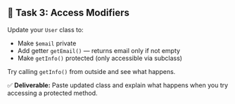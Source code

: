 ## 🧩 Task 3: Access Modifiers

Update your `User` class to:
- Make `$email` private  
- Add getter `getEmail()` — returns email only if not empty  
- Make `getInfo()` protected (only accessible via subclass)

Try calling `getInfo()` from outside and see what happens.

✅ **Deliverable:** Paste updated class and explain what happens when you try accessing a protected method.